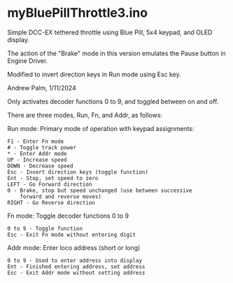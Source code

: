 
# myBluePillThrottle3.ino
  
  Simple DCC-EX tethered throttle using Blue Pill, 5x4 keypad, 
  and OLED display.  

  The action of the "Brake" mode in this version emulates the
  Pause button in Engine Driver.

  Modified to invert direction keys in Run mode using Esc key.

  Andrew Palm, 1/11/2024

  Only activates decoder functions 0 to 9, and toggled
  between on and off.

  There are three modes, Run, Fn, and Addr, as follows:

  Run mode:  Primary mode of operation with keypad assignments:

    F1 - Enter Fn mode
    # - Toggle track power
    * - Enter Addr mode
    UP - Increase speed
    DOWN - Decrease speed
    Esc - Invert direction keys (toggle function)
    Ent - Stop, set speed to zero
    LEFT - Go Forward direction
    0 - Brake, stop but speed unchanged (use between successive
        forward and reverse moves)
    RIGHT - Go Reverse direction

  Fn mode:  Toggle decoder functions 0 to 9

    0 to 9 - Toggle function
    Esc - Exit Fn mode without entering digit
    
  Addr mode:  Enter loco address (short or long)

    0 to 9 - Used to enter address into display
    Ent - Finished entering address, set address
    Esc - Exit Addr mode without setting address  

